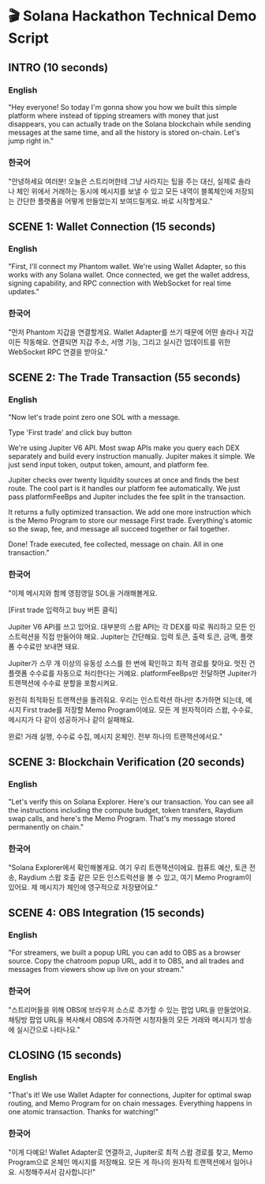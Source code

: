 # 🎬 Solana Hackathon Technical Demo Script

## INTRO (10 seconds)

### English
"Hey everyone! So today I'm gonna show you how we built this simple platform where instead of tipping streamers with money that just disappears, you can actually trade on the Solana blockchain while sending messages at the same time, and all the history is stored on-chain. Let's jump right in."


### 한국어
"안녕하세요 여러분! 오늘은 스트리머한테 그냥 사라지는 팁을 주는 대신, 실제로 솔라나 체인 위에서 거래하는 동시에 메시지를 보낼 수 있고 모든 내역이 블록체인에 저장되는 간단한 플랫폼을 어떻게 만들었는지 보여드릴게요. 바로 시작할게요."


## SCENE 1: Wallet Connection (15 seconds)

### English
"First, I'll connect my Phantom wallet. We're using Wallet Adapter, so this works with any Solana wallet. Once connected, we get the wallet address, signing capability, and RPC connection with WebSocket for real time updates."

### 한국어
"먼저 Phantom 지갑을 연결할게요. Wallet Adapter를 쓰기 때문에 어떤 솔라나 지갑이든 작동해요. 연결되면 지갑 주소, 서명 기능, 그리고 실시간 업데이트를 위한 WebSocket RPC 연결을 받아요."

## SCENE 2: The Trade Transaction (55 seconds)

### English
"Now let's trade point zero one SOL with a message.

<break time="0.5s" />

Type 'First trade' and click buy button

<break time="0.5s" />

We're using Jupiter V6 API. Most swap APIs make you query each DEX separately and build every instruction manually. Jupiter makes it simple. We just send input token, output token, amount, and platform fee.

Jupiter checks over twenty liquidity sources at once and finds the best route. The cool part is it handles our platform fee automatically. We just pass platformFeeBps and Jupiter includes the fee split in the transaction.

It returns a fully optimized transaction. We add one more instruction which is the Memo Program to store our message First trade. Everything's atomic so the swap, fee, and message all succeed together or fail together.

Done! Trade executed, fee collected, message on chain. All in one transaction."

### 한국어
"이제 메시지와 함께 영점영일 SOL을 거래해볼게요.

[First trade 입력하고 buy 버튼 클릭]

Jupiter V6 API를 쓰고 있어요. 대부분의 스왑 API는 각 DEX를 따로 쿼리하고 모든 인스트럭션을 직접 만들어야 해요. Jupiter는 간단해요. 입력 토큰, 출력 토큰, 금액, 플랫폼 수수료만 보내면 돼요.

Jupiter가 스무 개 이상의 유동성 소스를 한 번에 확인하고 최적 경로를 찾아요. 멋진 건 플랫폼 수수료를 자동으로 처리한다는 거예요. platformFeeBps만 전달하면 Jupiter가 트랜잭션에 수수료 분할을 포함시켜요.

완전히 최적화된 트랜잭션을 돌려줘요. 우리는 인스트럭션 하나만 추가하면 되는데, 메시지 First trade를 저장할 Memo Program이에요. 모든 게 원자적이라 스왑, 수수료, 메시지가 다 같이 성공하거나 같이 실패해요.

완료! 거래 실행, 수수료 수집, 메시지 온체인. 전부 하나의 트랜잭션에서요."

## SCENE 3: Blockchain Verification (20 seconds)

### English
"Let's verify this on Solana Explorer. Here's our transaction. You can see all the instructions including the compute budget, token transfers, Raydium swap calls, and here's the Memo Program. That's my message stored permanently on chain."

### 한국어
"Solana Explorer에서 확인해볼게요. 여기 우리 트랜잭션이에요. 컴퓨트 예산, 토큰 전송, Raydium 스왑 호출 같은 모든 인스트럭션을 볼 수 있고, 여기 Memo Program이 있어요. 제 메시지가 체인에 영구적으로 저장됐어요."

## SCENE 4: OBS Integration (15 seconds)

### English
"For streamers, we built a popup URL you can add to OBS as a browser source. Copy the chatroom popup URL, add it to OBS, and all trades and messages from viewers show up live on your stream."

### 한국어
"스트리머들을 위해 OBS에 브라우저 소스로 추가할 수 있는 팝업 URL을 만들었어요. 채팅방 팝업 URL을 복사해서 OBS에 추가하면 시청자들의 모든 거래와 메시지가 방송에 실시간으로 나타나요."

## CLOSING (15 seconds)

### English
"That's it! We use Wallet Adapter for connections, Jupiter for optimal swap routing, and Memo Program for on chain messages. Everything happens in one atomic transaction. Thanks for watching!"

### 한국어
"이게 다예요! Wallet Adapter로 연결하고, Jupiter로 최적 스왑 경로를 찾고, Memo Program으로 온체인 메시지를 저장해요. 모든 게 하나의 원자적 트랜잭션에서 일어나요. 시청해주셔서 감사합니다!"

